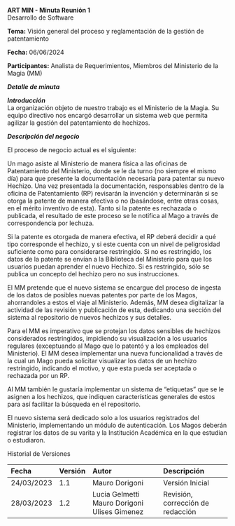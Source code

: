 **ART MIN \- Minuta Reunión 1**  
Desarrollo de Software

**Tema:** Visión general del proceso y reglamentación de la gestión de patentamiento

**Fecha:** 06/06/2024

**Participantes:** Analista de Requerimientos, Miembros del Ministerio de la Magia (MM)

***Detalle de minuta***

***Introducción***  
La organización objeto de nuestro trabajo es el Ministerio de la Magia. Su equipo directivo nos encargó desarrollar un sistema web que permita agilizar la gestión del patentamiento de hechizos.

***Descripción del negocio***

El proceso de negocio actual es el siguiente:

Un mago asiste al Ministerio de manera física a las oficinas de Patentamiento del Ministerio, donde se le da turno (no siempre el mismo día) para que presente la documentación necesaria para patentar su nuevo Hechizo. Una vez presentada la documentación, responsables dentro de la oficina de Patentamiento (RP) revisarán la invención y determinarán si se otorga la patente de manera efectiva o no (basándose, entre otras cosas, en el mérito inventivo de esta). Tanto si la patente es rechazada o publicada, el resultado de este proceso se le notifica al Mago a través de correspondencia por lechuza.

Si la patente es otorgada de manera efectiva, el RP deberá decidir a qué tipo corresponde el hechizo, y si este cuenta con un nivel de peligrosidad suficiente como para considerarse restringido. Si no es restringido, los datos de la patente se envían a la Biblioteca del Ministerio para que los usuarios puedan aprender el nuevo Hechizo. Si es restringido, sólo se publica un concepto del hechizo pero no sus instrucciones. 

El MM pretende que el nuevo sistema se encargue del proceso de ingesta de los datos de posibles nuevas patentes por parte de los Magos, ahorrandoles a estos el viaje al Ministerio. Además, MM desea digitalizar la actividad de las revisión y publicación de esta, dedicando una sección del sistema al repositorio de nuevos hechizos y sus detalles. 

Para el MM es imperativo que se protejan los datos sensibles de hechizos considerados restringidos, impidiendo su visualización a los usuarios regulares (exceptuando al Mago que lo patentó y a los empleados del Ministerio). El MM desea implementar una nueva funcionalidad a través de la cual un Mago pueda solicitar visualizar los datos de un hechizo restringido, indicando el motivo, y que esta pueda ser aceptada o rechazada por un RP.

Al MM también le gustaría implementar un sistema de “etiquetas” que se le asignen a los hechizos, que indiquen características generales de estos para así facilitar la búsqueda en el repositorio.

El nuevo sistema será dedicado solo a los usuarios registrados del Ministerio, implementando un módulo de autenticación. Los Magos deberán registrar los datos de su varita y la Institución Académica en la que estudian o estudiaron.

Historial de Versiones

| Fecha | Versión | Autor | Descripción |
| :---- | ----- | :---- | :---- |
| 24/03/2023 | 1.1 | Mauro Dorigoni | Versión Inicial |
| 28/03/2023 | 1.2 | Lucia Gelmetti Mauro Dorigoni Ulises Gimenez | Revisión, corrección de redacción |

